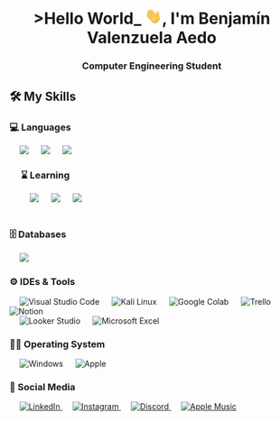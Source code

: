 <!-- <p align="center">
  <img src="https://github.com/thompsonemerson/thompsonemerson/raw/master/cover-thompson.png" height="200"/> 
</p> -->
<h1 align="center"> >Hello World_ <img src="https://raw.githubusercontent.com/ABSphreak/ABSphreak/master/gifs/Hi.gif" width="30px">, I'm Benjamín Valenzuela Aedo</h1>
<h3 align="center">Computer Engineering Student</h3>

## 🛠️ My Skills

### 💻 Languages

<p align="left">
  &emsp; 
    <a>
        <img src="https://img.shields.io/badge/C%23-572364?style=for-the-badge&logo=4A154B&logoColor=white"/>
      </a>
  &emsp;
    <a>
        <img src="https://img.shields.io/badge/Java-ED8B00?style=for-the-badge&logo=openjdk&logoColor=white"/>
      </a>
  &emsp;
    <a>
        <img src="https://img.shields.io/badge/Python-008000?style=for-the-badge&logo=python&logoColor=white"/>
      </a>
  &emsp;
</p>

### &emsp; ⌛ Learning
<p align="left">
  &emsp;
  &emsp;
    <a>
      <img href="HTML" src="https://img.shields.io/badge/html5-%23E34F26.svg?style=for-the-badge&logo=html5&logoColor=white">
    </a>
  &emsp;
    <a>
      <img href="CSS" src="https://img.shields.io/badge/css3-%231572B6.svg?style=for-the-badge&logo=css3&logoColor=white">
    </a>
  &emsp;
    <a>
      <img href="JAVASCRIPT" src="https://img.shields.io/badge/javascript-%23323330.svg?style=for-the-badge&logo=javascript&logoColor=%23F7DF1E">
    </a>
  &emsp;
</p>


### <br>🗄️ Databases
<p align="left">
  &emsp;
    <a>
      <img src="https://img.shields.io/badge/SQL SERVER-00569D?style=for-the-badge&logo=sql&logoColor=white">
    </a>
 </p>

 ### ⚙️ IDEs & Tools

  &emsp;
    <a>
      <img alt="Visual Studio Code" src="https://img.shields.io/badge/VS_Code-0078D4?style=for-the-badge&logo=visual%20studio%20code&logoColor=white">
    </a>
  &emsp;
   <a>
      <img alt="Kali Linux" src="https://img.shields.io/badge/Kali-268BEE?style=for-the-badge&logo=kalilinux&logoColor=white">
    </a>
  &emsp;
    <a>
      <img alt="Google Colab" src="https://img.shields.io/badge/Colab-F9AB00?style=for-the-badge&logo=googlecolab&color=525252">
    </a>
  &emsp;
      <a>
        <img alt="Trello" src="https://img.shields.io/badge/Trello-0052cc?style=for-the-badge&logo=Trello&logoColor=white">
      </a>
  &emsp;
      <a>
        <img alt="Notion" src="https://img.shields.io/badge/Notion-%23000000.svg?style=for-the-badge&logo=notion&logoColor=white">         
      </a>
  &emsp;
      <a>
        <img alt="Looker Studio" src="https://img.shields.io/badge/Looker Studio-0052cc?style=for-the-badge&logo=LookerStudio&logoColor=white">
      </a>
  &emsp;
      <a>
        <img alt="Microsoft Excel" src="https://img.shields.io/badge/Microsoft_Excel-217346?style=for-the-badge&logo=microsoft-excel&logoColor=white">
      </a>
</p>

### 👨‍💻 Operating System
 
<p>
  &emsp;
    <a>
      <img alt="Windows" src="https://img.shields.io/badge/Windows-0078D6?style=for-the-badge&logo=windows&logoColor=white">
    </a>
  &emsp;
    <a>
      <img alt="Apple" src="https://img.shields.io/badge/iOS-000000?style=for-the-badge&logo=apple&logoColor=white">
    </a>
</p>

### 👥 Social Media
<p>
  &emsp;
  <a href="">
    <img alt="LinkedIn" src="https://img.shields.io/badge/linkedin-%230077B5.svg?style=for-the-badge&logo=linkedin&logoColor=white">
  </a>
  &emsp;
  <a href="">
    <img alt="Instagram" src="https://img.shields.io/badge/Instagram-D43089?style=for-the-badge&logo=Instagram&logoColor=white">
  </a>
  &emsp;
  <a href="">
    <img alt="Discord" src="https://img.shields.io/badge/Discord-%235865F2.svg?style=for-the-badge&logo=discord&logoColor=white">
  </a>
  &emsp;
  <a href="">
    <img alt="Apple Music" src="https://img.shields.io/badge/Apple_Music-FF0436?style=for-the-badge&logo=apple-music&logoColor=white">
  </a>
</p>


